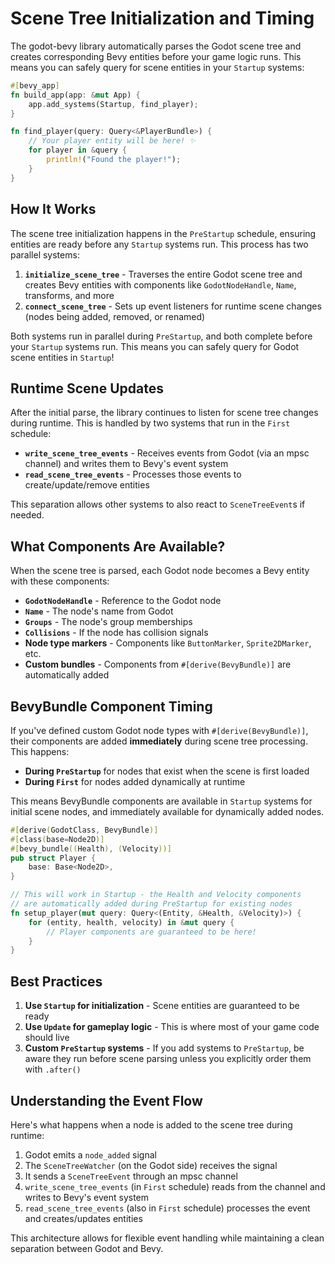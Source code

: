 # Scene Tree Initialization and Timing

The godot-bevy library automatically parses the Godot scene tree and creates corresponding Bevy entities before your game logic runs. This means you can safely query for scene entities in your `Startup` systems:

```rust
#[bevy_app]
fn build_app(app: &mut App) {
    app.add_systems(Startup, find_player);
}

fn find_player(query: Query<&PlayerBundle>) {
    // Your player entity will be here! ✨
    for player in &query {
        println!("Found the player!");
    }
}
```

## How It Works

The scene tree initialization happens in the `PreStartup` schedule, ensuring entities are ready before any `Startup` systems run. This process has two parallel systems:

1. **`initialize_scene_tree`** - Traverses the entire Godot scene tree and creates Bevy entities with components like `GodotNodeHandle`, `Name`, transforms, and more
2. **`connect_scene_tree`** - Sets up event listeners for runtime scene changes (nodes being added, removed, or renamed)

Both systems run in parallel during `PreStartup`, and both complete before your `Startup` systems run. This means you can safely query for Godot scene entities in `Startup`!

## Runtime Scene Updates

After the initial parse, the library continues to listen for scene tree changes during runtime. This is handled by two systems that run in the `First` schedule:

- **`write_scene_tree_events`** - Receives events from Godot (via an mpsc channel) and writes them to Bevy's event system
- **`read_scene_tree_events`** - Processes those events to create/update/remove entities

This separation allows other systems to also react to `SceneTreeEvent`s if needed.

## What Components Are Available?

When the scene tree is parsed, each Godot node becomes a Bevy entity with these components:

- **`GodotNodeHandle`** - Reference to the Godot node
- **`Name`** - The node's name from Godot
- **`Groups`** - The node's group memberships
- **`Collisions`** - If the node has collision signals
- **Node type markers** - Components like `ButtonMarker`, `Sprite2DMarker`, etc.
- **Custom bundles** - Components from `#[derive(BevyBundle)]` are automatically added

## BevyBundle Component Timing

If you've defined custom Godot node types with `#[derive(BevyBundle)]`, their components are added **immediately** during scene tree processing. This happens:

- **During `PreStartup`** for nodes that exist when the scene is first loaded
- **During `First`** for nodes added dynamically at runtime

This means BevyBundle components are available in `Startup` systems for initial scene nodes, and immediately available for dynamically added nodes.

```rust
#[derive(GodotClass, BevyBundle)]
#[class(base=Node2D)]
#[bevy_bundle((Health), (Velocity))]
pub struct Player {
    base: Base<Node2D>,
}

// This will work in Startup - the Health and Velocity components
// are automatically added during PreStartup for existing nodes
fn setup_player(mut query: Query<(Entity, &Health, &Velocity)>) {
    for (entity, health, velocity) in &mut query {
        // Player components are guaranteed to be here!
    }
}
```

## Best Practices

1. **Use `Startup` for initialization** - Scene entities are guaranteed to be ready
2. **Use `Update` for gameplay logic** - This is where most of your game code should live
3. **Custom `PreStartup` systems** - If you add systems to `PreStartup`, be aware they run before scene parsing unless you explicitly order them with `.after()`

## Understanding the Event Flow

Here's what happens when a node is added to the scene tree during runtime:

1. Godot emits a `node_added` signal
2. The `SceneTreeWatcher` (on the Godot side) receives the signal
3. It sends a `SceneTreeEvent` through an mpsc channel
4. `write_scene_tree_events` (in `First` schedule) reads from the channel and writes to Bevy's event system
5. `read_scene_tree_events` (also in `First` schedule) processes the event and creates/updates entities

This architecture allows for flexible event handling while maintaining a clean separation between Godot and Bevy.
